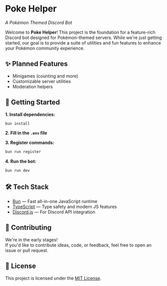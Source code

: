# Poke Helper

_A Pokémon Themed Discord Bot_

Welcome to **Poke Helper**! This project is the foundation for a feature-rich Discord bot designed for Pokémon-themed servers. While we're just getting started, our goal is to provide a suite of utilities and fun features to enhance your Pokémon community experience.

## ✨ Planned Features

- Minigames (counting and more)
- Customizable server utilities
- Moderation helpers

## 🚀 Getting Started

**1. Install dependencies:**

```bash
bun install
```

**2. Fill in the `.env` file**

**3. Register commands:**

```bash
bun run register
```

**4. Run the bot:**

```bash
bun run dev
```

## 🛠️ Tech Stack

- [Bun](https://bun.sh) — Fast all-in-one JavaScript runtime
- [TypeScript](https://www.typescriptlang.org/) — Type safety and modern JS features
- [Discord.js](https://discord.js.org/) — For Discord API integration

## 🤝 Contributing

We're in the early stages!  
If you'd like to contribute ideas, code, or feedback, feel free to open an issue or pull request.

## 📄 License

This project is licensed under the [MIT License](LICENSE).
